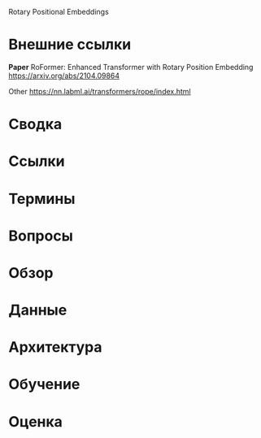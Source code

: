 
Rotary Positional Embeddings


# Внешние ссылки

**Paper**
RoFormer: Enhanced Transformer with Rotary Position Embedding
https://arxiv.org/abs/2104.09864

Other
https://nn.labml.ai/transformers/rope/index.html

# Сводка


# Ссылки


# Термины


# Вопросы


# Обзор


# Данные


# Архитектура


# Обучение


# Оценка

